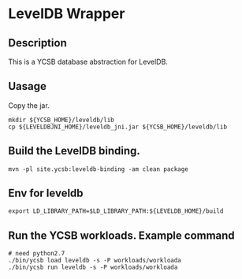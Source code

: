 # LevelDB Wrapper

## Description
This is a YCSB database abstraction for LevelDB.

## Uasage
Copy the jar.

```shell
mkdir ${YCSB_HOME}/leveldb/lib
cp ${LEVELDBJNI_HOME}/leveldb_jni.jar ${YCSB_HOME}/leveldb/lib
```

## Build the LevelDB binding.

```shell
mvn -pl site.ycsb:leveldb-binding -am clean package
```

## Env for leveldb
```shell
export LD_LIBRARY_PATH=$LD_LIBRARY_PATH:${LEVELDB_HOME}/build
```

## Run the YCSB workloads. Example command

```shell
# need python2.7
./bin/ycsb load leveldb -s -P workloads/workloada
./bin/ycsb run leveldb -s -P workloads/workloada
```
